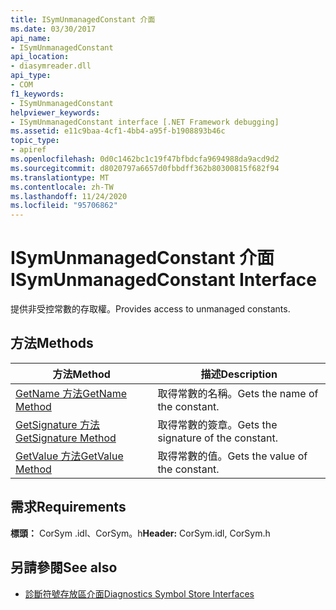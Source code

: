 ```yaml
---
title: ISymUnmanagedConstant 介面
ms.date: 03/30/2017
api_name:
- ISymUnmanagedConstant
api_location:
- diasymreader.dll
api_type:
- COM
f1_keywords:
- ISymUnmanagedConstant
helpviewer_keywords:
- ISymUnmanagedConstant interface [.NET Framework debugging]
ms.assetid: e11c9baa-4cf1-4bb4-a95f-b1908893b46c
topic_type:
- apiref
ms.openlocfilehash: 0d0c1462bc1c19f47bfbdcfa9694988da9acd9d2
ms.sourcegitcommit: d8020797a6657d0fbbdff362b80300815f682f94
ms.translationtype: MT
ms.contentlocale: zh-TW
ms.lasthandoff: 11/24/2020
ms.locfileid: "95706862"
---
```

# <a name="isymunmanagedconstant-interface"></a><span data-ttu-id="815e7-102">ISymUnmanagedConstant 介面</span><span class="sxs-lookup"><span data-stu-id="815e7-102">ISymUnmanagedConstant Interface</span></span>

<span data-ttu-id="815e7-103">提供非受控常數的存取權。</span><span class="sxs-lookup"><span data-stu-id="815e7-103">Provides access to unmanaged constants.</span></span>  
  
## <a name="methods"></a><span data-ttu-id="815e7-104">方法</span><span class="sxs-lookup"><span data-stu-id="815e7-104">Methods</span></span>  
  
|<span data-ttu-id="815e7-105">方法</span><span class="sxs-lookup"><span data-stu-id="815e7-105">Method</span></span>|<span data-ttu-id="815e7-106">描述</span><span class="sxs-lookup"><span data-stu-id="815e7-106">Description</span></span>|  
|------------|-----------------|  
|[<span data-ttu-id="815e7-107">GetName 方法</span><span class="sxs-lookup"><span data-stu-id="815e7-107">GetName Method</span></span>](isymunmanagedconstant-getname-method.md)|<span data-ttu-id="815e7-108">取得常數的名稱。</span><span class="sxs-lookup"><span data-stu-id="815e7-108">Gets the name of the constant.</span></span>|  
|[<span data-ttu-id="815e7-109">GetSignature 方法</span><span class="sxs-lookup"><span data-stu-id="815e7-109">GetSignature Method</span></span>](isymunmanagedconstant-getsignature-method.md)|<span data-ttu-id="815e7-110">取得常數的簽章。</span><span class="sxs-lookup"><span data-stu-id="815e7-110">Gets the signature of the constant.</span></span>|  
|[<span data-ttu-id="815e7-111">GetValue 方法</span><span class="sxs-lookup"><span data-stu-id="815e7-111">GetValue Method</span></span>](isymunmanagedconstant-getvalue-method.md)|<span data-ttu-id="815e7-112">取得常數的值。</span><span class="sxs-lookup"><span data-stu-id="815e7-112">Gets the value of the constant.</span></span>|  
  
## <a name="requirements"></a><span data-ttu-id="815e7-113">需求</span><span class="sxs-lookup"><span data-stu-id="815e7-113">Requirements</span></span>  

 <span data-ttu-id="815e7-114">**標頭：** CorSym .idl、CorSym。h</span><span class="sxs-lookup"><span data-stu-id="815e7-114">**Header:** CorSym.idl, CorSym.h</span></span>  
  
## <a name="see-also"></a><span data-ttu-id="815e7-115">另請參閱</span><span class="sxs-lookup"><span data-stu-id="815e7-115">See also</span></span>

- [<span data-ttu-id="815e7-116">診斷符號存放區介面</span><span class="sxs-lookup"><span data-stu-id="815e7-116">Diagnostics Symbol Store Interfaces</span></span>](diagnostics-symbol-store-interfaces.md)
